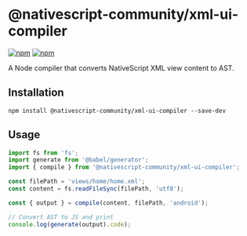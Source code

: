 # @nativescript-community/xml-ui-compiler

[![npm](https://img.shields.io/npm/v/@nativescript-community/xml-ui-compiler.svg)](https://www.npmjs.com/package/@nativescript-community/xml-ui-compiler)
[![npm](https://img.shields.io/npm/dt/@nativescript-community/xml-ui-compiler.svg?label=npm%20downloads)](https://www.npmjs.com/package/@nativescript-community/xml-ui-compiler)

A Node compiler that converts NativeScript XML view content to AST.  

## Installation

```
npm install @nativescript-community/xml-ui-compiler --save-dev
```

## Usage
```js
import fs from 'fs';
import generate from '@babel/generator';
import { compile } from '@nativescript-community/xml-ui-compiler';

const filePath = 'views/home/home.xml';
const content = fs.readFileSync(filePath, 'utf8');

const { output } = compile(content, filePath, 'android');

// Convert AST to JS and print
console.log(generate(output).code);
```